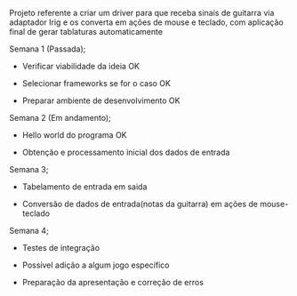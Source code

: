 Projeto referente a criar um driver para que receba sinais de guitarra via adaptador Irig e os converta em ações de mouse e teclado, com aplicação final de gerar tablaturas automaticamente

Semana 1 (Passada);

  -  Verificar viabilidade da ideia  OK

  -  Selecionar frameworks se for o caso  OK

  -  Preparar ambiente de desenvolvimento  OK

Semana 2 (Em andamento);

  - Hello world do programa  OK

  - Obtenção e processamento inicial dos dados de entrada

Semana 3;

  - Tabelamento de entrada em saida

  - Conversão de dados de entrada(notas da guitarra) em ações de mouse-teclado

Semana 4;

  - Testes de integração

  - Possível adição a algum jogo específico

  - Preparação da apresentação e correção de erros

